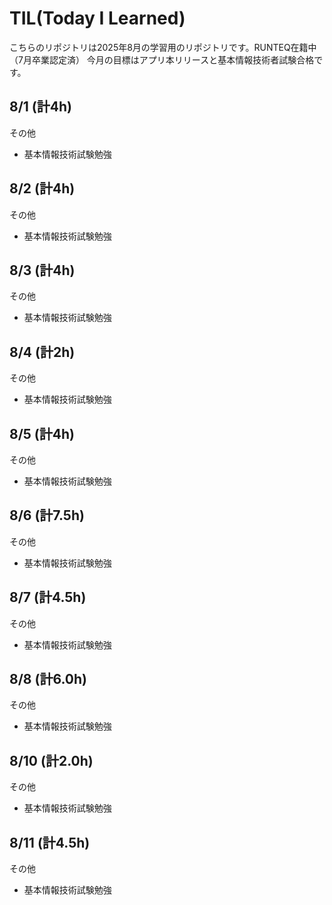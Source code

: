 # TIL(Today I Learned)

こちらのリポジトリは2025年8月の学習用のリポジトリです。RUNTEQ在籍中（7月卒業認定済）
今月の目標はアプリ本リリースと基本情報技術者試験合格です。

## 8/1 (計4h)

その他

- 基本情報技術試験勉強

## 8/2 (計4h)

その他

- 基本情報技術試験勉強

## 8/3 (計4h)

その他

- 基本情報技術試験勉強

## 8/4 (計2h)

その他

- 基本情報技術試験勉強

## 8/5 (計4h)

その他

- 基本情報技術試験勉強

## 8/6 (計7.5h)

その他

- 基本情報技術試験勉強

## 8/7 (計4.5h)

その他

- 基本情報技術試験勉強

## 8/8 (計6.0h)

その他

- 基本情報技術試験勉強

## 8/10 (計2.0h)

その他

- 基本情報技術試験勉強

## 8/11 (計4.5h)

その他

- 基本情報技術試験勉強
